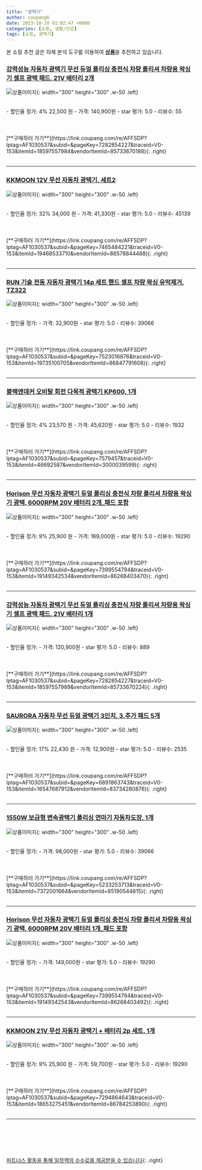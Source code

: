 ```yaml
---
title: "광택기"
author: coupang6
date: 2023-10-10 01:02:47 +0800
categories: [쇼핑, 생활/건강]
tags: [쇼핑, 광택기]
---
```


본 쇼핑 추천 글은 자체 분석 도구를 이용하여 [**상품**](https://link.coupang.com/a/bao1ui)을 추천하고 있습니다.

### [강력성능 자동차 광택기 무선 듀얼 폴리싱 충전식 차량 폴리셔 차량용 왁싱기 셀프 광택 패드, 21V 배터리 2개](https://link.coupang.com/re/AFFSDP?lptag=AF1030537&subid=&pageKey=7282854227&traceid=V0-153&itemId=18597557984&vendorItemId=85733670188)

![상품이미지](https://thumbnail10.coupangcdn.com/thumbnails/remote/230x230ex/image/vendor_inventory/60fd/40a22794676ebfbf7617a881c14288ec412b352b47fa03b969842b659604.jpg){: width="300" height="300" .w-50 .left}


<br>
- 할인율 정가: 4%  22,500   원
- 가격: 140,900원
- star 평가: 5.0
- 리뷰수: 55
<br>
<br>
<br>
<br>
[**구매하러 가기**](https://link.coupang.com/re/AFFSDP?lptag=AF1030537&subid=&pageKey=7282854227&traceid=V0-153&itemId=18597557984&vendorItemId=85733670188){: .right}
<br>
<br>

---

### [KKMOON 12V 무선 자동차 광택기, 세트2](https://link.coupang.com/re/AFFSDP?lptag=AF1030537&subid=&pageKey=7465484221&traceid=V0-153&itemId=19468533710&vendorItemId=86578844488)

![상품이미지](https://thumbnail8.coupangcdn.com/thumbnails/remote/230x230ex/image/vendor_inventory/dea1/0cb48cfb0e870fe98fb75b815bad6b3626f4928a1a0ae2bed9d3ccceae87.jpg){: width="300" height="300" .w-50 .left}


<br>
- 할인율 정가: 32%  34,000   원
- 가격: 41,330원
- star 평가: 5.0
- 리뷰수: 45139
<br>
<br>
<br>
<br>
[**구매하러 가기**](https://link.coupang.com/re/AFFSDP?lptag=AF1030537&subid=&pageKey=7465484221&traceid=V0-153&itemId=19468533710&vendorItemId=86578844488){: .right}
<br>
<br>

---

### [RUN 기술 전동 자동차 광택기 14p 세트 핸드 셀프 차량 왁싱 유막제거, TZ322](https://link.coupang.com/re/AFFSDP?lptag=AF1030537&subid=&pageKey=7523016876&traceid=V0-153&itemId=19735100705&vendorItemId=86847791608)

![상품이미지](https://thumbnail10.coupangcdn.com/thumbnails/remote/230x230ex/image/vendor_inventory/100a/b841da966285e050f769c659b96a651dedd026daf6bf97649545b7c57568.jpg){: width="300" height="300" .w-50 .left}


<br>
- 할인율 정가: 
- 가격: 32,900원
- star 평가: 5.0
- 리뷰수: 39066
<br>
<br>
<br>
<br>
[**구매하러 가기**](https://link.coupang.com/re/AFFSDP?lptag=AF1030537&subid=&pageKey=7523016876&traceid=V0-153&itemId=19735100705&vendorItemId=86847791608){: .right}
<br>
<br>

---

### [블랙앤데커 오비탈 회전 다목적 광택기 KP600, 1개](https://link.coupang.com/re/AFFSDP?lptag=AF1030537&subid=&pageKey=7579457&traceid=V0-153&itemId=46692587&vendorItemId=3000039599)

![상품이미지](https://thumbnail10.coupangcdn.com/thumbnails/remote/230x230ex/image/retail/images/6511953542495280-27a0d8eb-dc7f-408b-83e6-9b70cd8cee84.jpg){: width="300" height="300" .w-50 .left}


<br>
- 할인율 정가: 4%  23,570   원
- 가격: 45,620원
- star 평가: 5.0
- 리뷰수: 1932
<br>
<br>
<br>
<br>
[**구매하러 가기**](https://link.coupang.com/re/AFFSDP?lptag=AF1030537&subid=&pageKey=7579457&traceid=V0-153&itemId=46692587&vendorItemId=3000039599){: .right}
<br>
<br>

---

### [Horison 무선 자동차 광택기 듀얼 폴리싱 충전식 차량 폴리셔 차량용 왁싱기 광택, 6000RPM 20V 배터리 2개_패드 포함](https://link.coupang.com/re/AFFSDP?lptag=AF1030537&subid=&pageKey=7399554794&traceid=V0-153&itemId=19149342534&vendorItemId=86268403470)

![상품이미지](https://thumbnail9.coupangcdn.com/thumbnails/remote/230x230ex/image/vendor_inventory/2efe/542d6d85a2bd16b05099c3c766cf545d10a171c1e20ebd3e866fad780819.jpg){: width="300" height="300" .w-50 .left}


<br>
- 할인율 정가: 9%  25,900   원
- 가격: 169,000원
- star 평가: 5.0
- 리뷰수: 19290
<br>
<br>
<br>
<br>
[**구매하러 가기**](https://link.coupang.com/re/AFFSDP?lptag=AF1030537&subid=&pageKey=7399554794&traceid=V0-153&itemId=19149342534&vendorItemId=86268403470){: .right}
<br>
<br>

---

### [강력성능 자동차 광택기 무선 듀얼 폴리싱 충전식 차량 폴리셔 차량용 왁싱기 셀프 광택 패드, 21V 배터리 1개](https://link.coupang.com/re/AFFSDP?lptag=AF1030537&subid=&pageKey=7282854227&traceid=V0-153&itemId=18597557989&vendorItemId=85733670224)

![상품이미지](https://thumbnail9.coupangcdn.com/thumbnails/remote/230x230ex/image/vendor_inventory/40ea/db3b70ce701069e982f290fbfbe631b3c5c58f6b1c263a75180eabe6c23b.jpg){: width="300" height="300" .w-50 .left}


<br>
- 할인율 정가: 
- 가격: 120,900원
- star 평가: 5.0
- 리뷰수: 889
<br>
<br>
<br>
<br>
[**구매하러 가기**](https://link.coupang.com/re/AFFSDP?lptag=AF1030537&subid=&pageKey=7282854227&traceid=V0-153&itemId=18597557989&vendorItemId=85733670224){: .right}
<br>
<br>

---

### [SAURORA 자동차 무선 듀얼 광택기 3인치, 3.추가 패드 5개](https://link.coupang.com/re/AFFSDP?lptag=AF1030537&subid=&pageKey=6891863743&traceid=V0-153&itemId=16547687912&vendorItemId=83734280876)

![상품이미지](https://thumbnail9.coupangcdn.com/thumbnails/remote/230x230ex/image/vendor_inventory/abcf/56790666845882d31e33600792be77c1667dc82384de3c7af080bc389c0a.jpg){: width="300" height="300" .w-50 .left}


<br>
- 할인율 정가: 17%  22,430   원
- 가격: 12,900원
- star 평가: 5.0
- 리뷰수: 2535
<br>
<br>
<br>
<br>
[**구매하러 가기**](https://link.coupang.com/re/AFFSDP?lptag=AF1030537&subid=&pageKey=6891863743&traceid=V0-153&itemId=16547687912&vendorItemId=83734280876){: .right}
<br>
<br>

---

### [1550W 보급형 변속광택기 폴리싱 연마기 자동차도장, 1개](https://link.coupang.com/re/AFFSDP?lptag=AF1030537&subid=&pageKey=5233253713&traceid=V0-153&itemId=7372001664&vendorItemId=85190544815)

![상품이미지](https://thumbnail8.coupangcdn.com/thumbnails/remote/230x230ex/image/vendor_inventory/7c34/b679f37bb791746ebbf497604c821f9b691856a659fe504426d2b2a7ec19.png){: width="300" height="300" .w-50 .left}


<br>
- 할인율 정가: 
- 가격: 98,000원
- star 평가: 5.0
- 리뷰수: 39066
<br>
<br>
<br>
<br>
[**구매하러 가기**](https://link.coupang.com/re/AFFSDP?lptag=AF1030537&subid=&pageKey=5233253713&traceid=V0-153&itemId=7372001664&vendorItemId=85190544815){: .right}
<br>
<br>

---

### [Horison 무선 자동차 광택기 듀얼 폴리싱 충전식 차량 폴리셔 차량용 왁싱기 광택, 6000RPM 20V 배터리 1개_패드 포함](https://link.coupang.com/re/AFFSDP?lptag=AF1030537&subid=&pageKey=7399554794&traceid=V0-153&itemId=19149342543&vendorItemId=86268403492)

![상품이미지](https://thumbnail8.coupangcdn.com/thumbnails/remote/230x230ex/image/vendor_inventory/4a38/5cd19fd3165dbefa12a9e5aa7de6e7cbe15c1b4592da66a7f5f9623dab08.jpg){: width="300" height="300" .w-50 .left}


<br>
- 할인율 정가: 
- 가격: 149,000원
- star 평가: 5.0
- 리뷰수: 19290
<br>
<br>
<br>
<br>
[**구매하러 가기**](https://link.coupang.com/re/AFFSDP?lptag=AF1030537&subid=&pageKey=7399554794&traceid=V0-153&itemId=19149342543&vendorItemId=86268403492){: .right}
<br>
<br>

---

### [KKMOON 21V 무선 자동차 광택기 + 배터리 2p 세트, 1개](https://link.coupang.com/re/AFFSDP?lptag=AF1030537&subid=&pageKey=7294864643&traceid=V0-153&itemId=18653275451&vendorItemId=86784253890)

![상품이미지](https://thumbnail7.coupangcdn.com/thumbnails/remote/230x230ex/image/vendor_inventory/a54a/cea2b4f285d9e5bdcd79b3a35c571174feb7041bd98808fff864dbee38ae.jpg){: width="300" height="300" .w-50 .left}


<br>
- 할인율 정가: 9%  25,900   원
- 가격: 59,700원
- star 평가: 5.0
- 리뷰수: 19290
<br>
<br>
<br>
<br>
[**구매하러 가기**](https://link.coupang.com/re/AFFSDP?lptag=AF1030537&subid=&pageKey=7294864643&traceid=V0-153&itemId=18653275451&vendorItemId=86784253890){: .right}
<br>
<br>

---
<br><br><br><br><br> [파트너스 활동을 통해 일정액의 수수료를 제공받을 수 있습니다](https://link.coupang.com/a/bao1ui){: .right}